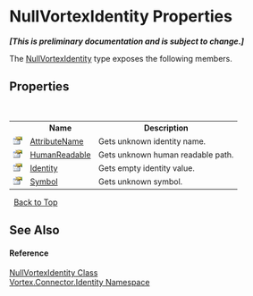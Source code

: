 # NullVortexIdentity Properties
 _**\[This is preliminary documentation and is subject to change.\]**_

The <a href="T_Vortex_Connector_Identity_NullVortexIdentity.md">NullVortexIdentity</a> type exposes the following members.


## Properties
&nbsp;<table><tr><th></th><th>Name</th><th>Description</th></tr><tr><td>![Public property](media/pubproperty.gif "Public property")</td><td><a href="P_Vortex_Connector_Identity_NullVortexIdentity_AttributeName.md">AttributeName</a></td><td>
Gets unknown identity name.</td></tr><tr><td>![Public property](media/pubproperty.gif "Public property")</td><td><a href="P_Vortex_Connector_Identity_NullVortexIdentity_HumanReadable.md">HumanReadable</a></td><td>
Gets unknown human readable path.</td></tr><tr><td>![Public property](media/pubproperty.gif "Public property")</td><td><a href="P_Vortex_Connector_Identity_NullVortexIdentity_Identity.md">Identity</a></td><td>
Gets empty identity value.</td></tr><tr><td>![Public property](media/pubproperty.gif "Public property")</td><td><a href="P_Vortex_Connector_Identity_NullVortexIdentity_Symbol.md">Symbol</a></td><td>
Gets unknown symbol.</td></tr></table>&nbsp;
<a href="#nullvortexidentity-properties">Back to Top</a>

## See Also


#### Reference
<a href="T_Vortex_Connector_Identity_NullVortexIdentity.md">NullVortexIdentity Class</a><br /><a href="N_Vortex_Connector_Identity.md">Vortex.Connector.Identity Namespace</a><br />